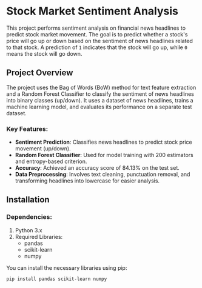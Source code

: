 # Stock Market Sentiment Analysis

This project performs sentiment analysis on financial news headlines to predict stock market movement. The goal is to predict whether a stock's price will go up or down based on the sentiment of news headlines related to that stock. A prediction of `1` indicates that the stock will go up, while `0` means the stock will go down.

## Project Overview

The project uses the Bag of Words (BoW) method for text feature extraction and a Random Forest Classifier to classify the sentiment of news headlines into binary classes (up/down). It uses a dataset of news headlines, trains a machine learning model, and evaluates its performance on a separate test dataset.

### Key Features:
- **Sentiment Prediction**: Classifies news headlines to predict stock price movement (up/down).
- **Random Forest Classifier**: Used for model training with 200 estimators and entropy-based criterion.
- **Accuracy**: Achieved an accuracy score of 84.13% on the test set.
- **Data Preprocessing**: Involves text cleaning, punctuation removal, and transforming headlines into lowercase for easier analysis.

## Installation

### Dependencies:
1. Python 3.x
2. Required Libraries:
   - pandas
   - scikit-learn
   - numpy

You can install the necessary libraries using pip:

```bash
pip install pandas scikit-learn numpy
